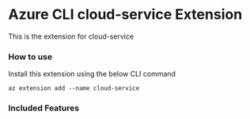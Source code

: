 # Azure CLI cloud-service Extension #
This is the extension for cloud-service

### How to use ###
Install this extension using the below CLI command
```
az extension add --name cloud-service
```

### Included Features ###